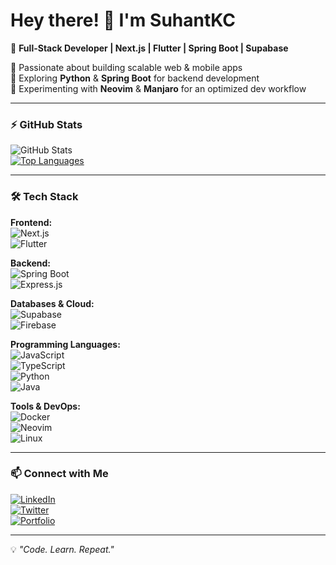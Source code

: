 # Hey there! 👋 I'm SuhantKC  

🚀 **Full-Stack Developer | Next.js | Flutter | Spring Boot | Supabase**  

🔹 Passionate about building scalable web & mobile apps  
🔹 Exploring **Python** & **Spring Boot** for backend development  
🔹 Experimenting with **Neovim** & **Manjaro** for an optimized dev workflow  

---

### ⚡ GitHub Stats  
![GitHub Stats](https://github-readme-stats.vercel.app/api?username=SuhantKC&show_icons=true&theme=radical)  
[![Top Languages](https://github-readme-stats.vercel.app/api/top-langs/?username=SuhantKC&layout=compact&theme=radical)](https://github.com/anuraghazra/github-readme-stats)  

---

### 🛠️ Tech Stack  
**Frontend:**  
![Next.js](https://img.shields.io/badge/-Next.js-000?style=flat&logo=next.js)  
![Flutter](https://img.shields.io/badge/-Flutter-02569B?style=flat&logo=flutter&logoColor=white)  

**Backend:**  
![Spring Boot](https://img.shields.io/badge/-Spring_Boot-6DB33F?style=flat&logo=spring-boot&logoColor=white)  
![Express.js](https://img.shields.io/badge/-Express.js-000?style=flat&logo=express)  

**Databases & Cloud:**  
![Supabase](https://img.shields.io/badge/-Supabase-3ECF8E?style=flat&logo=supabase&logoColor=white)  
![Firebase](https://img.shields.io/badge/-Firebase-FFCA28?style=flat&logo=firebase&logoColor=black)  

**Programming Languages:**  
![JavaScript](https://img.shields.io/badge/-JavaScript-F7DF1E?style=flat&logo=javascript&logoColor=black)  
![TypeScript](https://img.shields.io/badge/-TypeScript-3178C6?style=flat&logo=typescript&logoColor=white)  
![Python](https://img.shields.io/badge/-Python-3776AB?style=flat&logo=python&logoColor=white)  
![Java](https://img.shields.io/badge/-Java-007396?style=flat&logo=java&logoColor=white)  

**Tools & DevOps:**  
![Docker](https://img.shields.io/badge/-Docker-2496ED?style=flat&logo=docker&logoColor=white)  
![Neovim](https://img.shields.io/badge/-Neovim-57A143?style=flat&logo=neovim&logoColor=white)  
![Linux](https://img.shields.io/badge/-Linux-FCC624?style=flat&logo=linux&logoColor=black)  

---

### 📫 Connect with Me  
[![LinkedIn](https://img.shields.io/badge/-LinkedIn-0077B5?style=flat&logo=linkedin&logoColor=white)](https://www.linkedin.com/in/your-profile/)  
[![Twitter](https://img.shields.io/badge/-Twitter-1DA1F2?style=flat&logo=twitter&logoColor=white)](https://twitter.com/your-handle)  
[![Portfolio](https://img.shields.io/badge/-Portfolio-000?style=flat&logo=vercel&logoColor=white)](https://your-portfolio.com)  

---

💡 *"Code. Learn. Repeat."*  
